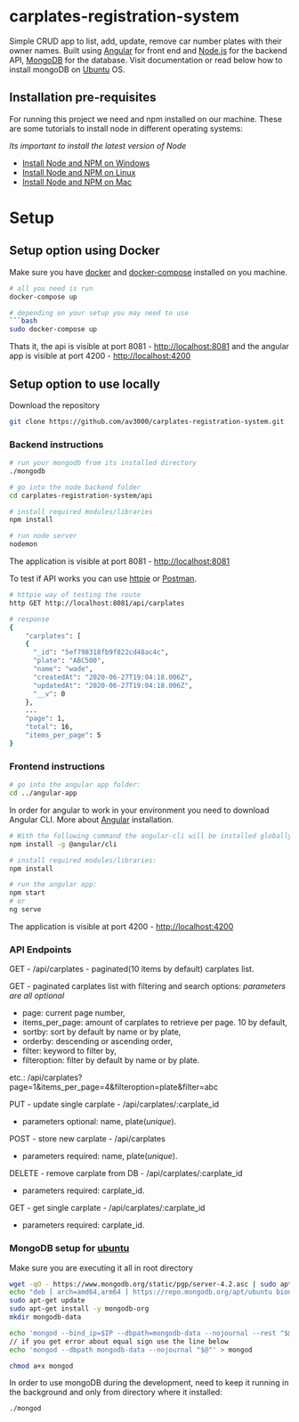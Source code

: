 # carplates-registration-system

Simple CRUD app to list, add, update, remove car number plates with their owner names.
Built using [Angular](https://angular.io/) for front end and [Node.js](https://nodejs.org/en/) for the backend API,
[MongoDB](https://github.com/mongodb/mongo) for the database. 
Visit documentation or read below how to install mongoDB on [Ubuntu](https://ubuntu.com/) OS.

## Installation pre-requisites

For running this project we need and npm installed on our machine. These are some tutorials to install node in different operating systems:

*Its important to install the latest version of Node*

- [Install Node and NPM on Windows](https://www.youtube.com/watch?v=8ODS6RM6x7g)
- [Install Node and NPM on Linux](https://www.youtube.com/watch?v=yUdHk-Dk_BY)
- [Install Node and NPM on Mac](https://www.youtube.com/watch?v=Imj8PgG3bZU)

# Setup

## Setup option using Docker

Make sure you have [docker](https://docs.docker.com/install/) and [docker-compose](https://docs.docker.com/compose/install/) installed on you machine.

```bash
# all you need is run
docker-compose up

# depending on your setup you may need to use
```bash
sudo docker-compose up
```

Thats it, the api is visible at port 8081 - [http://localhost:8081](http://localhost:8081)
and the angular app is visible at port 4200 - [http://localhost:4200](http://localhost:4200)

## Setup option to use locally

Download the repository
```bash
git clone https://github.com/av3000/carplates-registration-system.git
```

### Backend instructions

```bash
# run your mongodb from its installed directory
./mongodb
```

```bash
# go into the node backend folder
cd carplates-registration-system/api

# install required modules/libraries
npm install

# run node server
nodemon
```

The application is visible at port 8081 - [http://localhost:8081](http://localhost:8081)

To test if API works you can use [httpie](https://httpie.org/docs#installation) or [Postman](https://www.postman.com/).

```bash
# httpie way of testing the route
http GET http://localhost:8081/api/carplates

# response 
{
    "carplates": [
    {
      "_id": "5ef798318fb9f822cd48ac4c",
      "plate": "ABC500",
      "name": "wade",
      "createdAt": "2020-06-27T19:04:18.006Z",
      "updatedAt": "2020-06-27T19:04:18.006Z",
      "__v": 0
    },
    ...
    "page": 1,
    "total": 16,
    "items_per_page": 5
}
```

### Frontend instructions

```bash
# go into the angular app folder:
cd ../angular-app
```

In order for angular to work in your environment you need to download Angular CLI.
More about [Angular](https://angular.io/guide/setup-local) installation.

```bash
# With the following command the angular-cli will be installed globally in your machine:
npm install -g @angular/cli

# install required modules/libraries:
npm install

# run the angular app:
npm start
# or
ng serve
```
The application is visible at port 4200 - [http://localhost:4200](http://localhost:4200)

### API Endpoints

GET - /api/carplates - paginated(10 items by default) carplates list.

GET - paginated carplates list with filtering and search options:
*parameters are all optional*
- page: current page number,
- items_per_page: amount of carplates to retrieve per page. 10 by default,
- sortby: sort by default by name or by plate,
- orderby: descending or ascending order,
- filter: keyword to filter by,
- filteroption: filter by default by name or by plate.

etc.: /api/carplates?page=1&items_per_page=4&filteroption=plate&filter=abc

PUT - update single carplate - /api/carplates/:carplate_id
- parameters optional: name, plate(*unique*).

POST - store new carplate - /api/carplates
- parameters required: name, plate(*unique*).

DELETE - remove carplate from DB - /api/carplates/:carplate_id
- parameters required: carplate_id.

GET - get single carplate - /api/carplates/:carplate_id
- parameters required: carplate_id.

### MongoDB setup for [ubuntu](https://docs.mongodb.com/manual/tutorial/install-mongodb-on-ubuntu/)

Make sure you are executing it all in root directory
```bash
wget -qO - https://www.mongodb.org/static/pgp/server-4.2.asc | sudo apt-key add -
echo "deb [ arch=amd64,arm64 ] https://repo.mongodb.org/apt/ubuntu bionic/mongodb-org/4.2 multiverse" | sudo tee /etc/apt/sources.list.d/mongodb-org-4.2.list
sudo apt-get update
sudo apt-get install -y mongodb-org
mkdir mongodb-data

echo 'mongod --bind_ip=$IP --dbpath=mongodb-data --nojournal --rest "$@"' > mongod
// if you get error about equal sign use the line below
echo 'mongod --dbpath mongodb-data --nojournal "$@"' > mongod

chmod a+x mongod
```
In order to use mongoDB during the development, need to keep it running in the background and only from directory where it installed:
```bash
./mongod
```